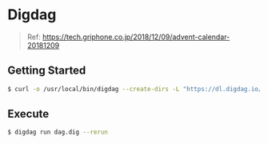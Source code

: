 # Digdag
>Ref: https://tech.griphone.co.jp/2018/12/09/advent-calendar-20181209

## Getting Started
```bash
$ curl -o /usr/local/bin/digdag --create-dirs -L "https://dl.digdag.io/digdag-latest"
```

## Execute
```bash
$ digdag run dag.dig --rerun
```
